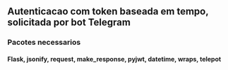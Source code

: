 ## Autenticacao com token baseada em tempo, solicitada por bot Telegram
### Pacotes necessarios
#### Flask, jsonify, request, make_response, pyjwt, datetime, wraps, telepot
